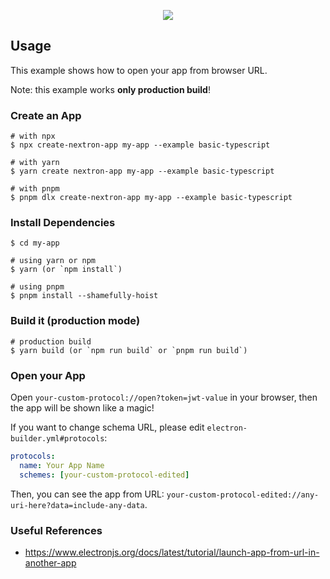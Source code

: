 <p align="center"><img src="../../docs/examples/basic-launch-app-from-url/nextron.gif"></p>

## Usage

This example shows how to open your app from browser URL.

Note: this example works **only production build**!

### Create an App

```
# with npx
$ npx create-nextron-app my-app --example basic-typescript

# with yarn
$ yarn create nextron-app my-app --example basic-typescript

# with pnpm
$ pnpm dlx create-nextron-app my-app --example basic-typescript
```

### Install Dependencies

```
$ cd my-app

# using yarn or npm
$ yarn (or `npm install`)

# using pnpm
$ pnpm install --shamefully-hoist
```

### Build it (production mode)

```
# production build
$ yarn build (or `npm run build` or `pnpm run build`)
```

### Open your App

Open `your-custom-protocol://open?token=jwt-value` in your browser, then the app will be shown like a magic!

If you want to change schema URL, please edit `electron-builder.yml#protocols`:

```yml
protocols:
  name: Your App Name
  schemes: [your-custom-protocol-edited]
```

Then, you can see the app from URL: `your-custom-protocol-edited://any-uri-here?data=include-any-data`.

### Useful References

- https://www.electronjs.org/docs/latest/tutorial/launch-app-from-url-in-another-app

